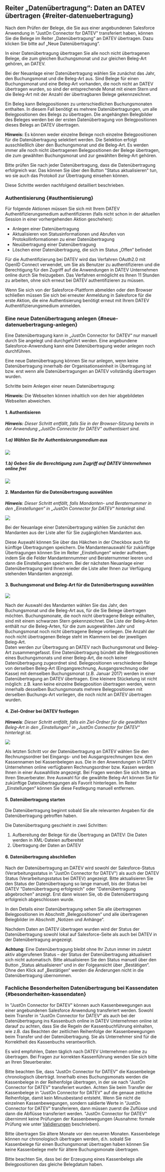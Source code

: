 ## Reiter „Datenübertragung“: Daten an DATEV übertragen {#reiter-datenuebertragung}

Nach dem Prüfen der Belege, die Sie aus einer angebundenen Salesforce Anwendung in "JustOn Connector for DATEV" transferiert haben, können Sie die Belege im Reiter „Datenübertragung“ an DATEV übertragen. Dazu klicken Sie bitte auf „Neue Datenübertragung“. 

In einer Datenübertragung übertragen Sie alle noch nicht übertragenen Belege, die zum gleichen Buchungsmonat und zur gleichen Beleg-Art gehören, an DATEV. 

Bei der Neuanlage einer Datenübertragung wählen Sie zunächst das Jahr, den Buchungsmonat und die Beleg-Art aus. Sind Belege für einen Buchungsmonat und eine Beleg-Art vorhanden, die noch nicht an DATEV übertragen wurden, so sind der entsprechende Monat mit einem Stern und die Beleg-Art mit der Anzahl der übertragbaren Belege gekennzeichnet.

Ein Beleg kann Belegpositionen zu unterschiedlichen Buchungsmonaten enthalten. In diesem Fall benötigt es mehrere Datenübertragungen, um alle Belegpositionen des Belegs zu übertragen.  Die  angehängten Belegbilder des Beleges werden bei der ersten Datenübertragung von Belegpositionen dieses Belegs an DATEV übertragen.
 
**Hinweis:** Es können weder einzelne Belege noch einzelne Belegpositionen für die Datenübertragung selektiert werden. Die Selektion erfolgt ausschließlich über den Buchungsmonat und die Beleg-Art. Es werden immer alle noch nicht übertragenen Belegpositionen der Belege übertragen, die zum gewählten Buchungsmonat und zur gewählten Beleg-Art gehören.

Bitte prüfen Sie nach jeder Datenübertragung, dass die Datenübertragung erfolgreich war. Das können Sie über den Button "Status aktualisieren" tun, wo sie auch das Protokoll zur Übertragung einsehen können.

Diese Schritte werden nachfolgend detailliert beschrieben.


### Authentisierung {#authentisierung}
Für folgende Aktionen müssen Sie sich mit Ihrem DATEV Authentifizierungsmedium authentifizieren (falls nicht schon in der aktuellen Session in einer vorhergehenden Aktion geschehen):

* Anlegen einer Datenübertragung
* Aktualisieren von Statusinformationen und Abrufen von Protokollinformationen zu einer Datenübertragung
* Neuübertragung einer Datenübertragung
* Löschen einer Datenübertragung, die sich im Status „Offen“ befindet

Für die Authentifizierung bei DATEV wird das Verfahren OAuth2.0 mit OpenID Connect verwendet, um Sie als Benutzer zu authentifizieren und die Berechtigung für den Zugriff auf die Anwendungen in DATEV Unternehmen online durch Sie freizugeben. Das Verfahren ermöglicht es Ihnen 11 Stunden zu arbeiten, ohne sich erneut bei DATEV authentifizieren zu müssen.

Wenn Sie sich von der Salesforce-Plattform abmelden oder den Browser schließen müssen Sie sich bei erneuter Anmeldung in Salesforce für die erste Aktion, die eine Authentisierung benötigt erneut mit Ihrem DATEV Authentifizierungsmedium anmelden.


### Eine neue Datenübertragung anlegen {#neue-datenuebertragung-anlegen}
Eine Datenübertragung kann in „JustOn Connector for DATEV“ nur manuell durch Sie angelegt und durchgeführt werden. Eine angebundene Salesforce-Anwendung kann eine Datenübertragung weder anlegen noch durchführen.

Eine neue Datenübertragung können Sie nur anlegen, wenn keine Datenübertragung innerhalb der Organisationseinheit in Übertragung ist bzw. erst wenn alle Datenübertragungen an DATEV vollständig übertragen wurden. 

Schritte beim Anlegen einer neuen Datenübertragung: 

**Hinweis:** Die Webseiten können inhaltlich von den hier abgebildeten Webseiten abweichen.


#### 1. Authentisieren
***Hinweis:*** *Dieser Schritt entfällt, falls Sie in der Browser-Sitzung bereits in der Anwendung „JustOn Connector for DATEV“ authentisiert sind.*

##### 1.a) Wählen Sie Ihr Authentisierungsmedium aus 
![](/images/06_authentication.png)
    
##### 1.b) Geben Sie die Berechtigung zum Zugriff auf DATEV Unternehmen online frei 
![](/images/07_authorization.png)


#### 2. Mandanten für die Datenübertragung auswählen

***Hinweis***: *Dieser Schritt entfällt, falls Mandanten- und Beraternummer in den „Einstellungen“ in „JustOn Connector for DATEV“ hinterlegt sind.*

![](/images/08_datatransfer-mandant.png)

Bei der Neuanlage einer Datenübertragung wählen Sie zunächst den Mandanten aus der Liste aller für Sie zugänglichen Mandanten aus. 

Diese Auswahl können Sie über das Häkchen in der Checkbox auch für künftige Übertragungen speichern. Die Mandantenauswahl für zukünftige Übertragungen können Sie im Reiter „Einstellungen“ wieder aufheben, indem Sie die Felder Mandantennummer und Beraternummer leeren und dann die Einstellungen speichern. Bei der nächsten Neuanlage einer Datenübertragung wird Ihnen wieder die Liste aller Ihnen zur Verfügung stehenden Mandanten angezeigt.

#### 3.	Buchungsmonat und Beleg-Art für die Datenübertragung auswählen
![](/images/08_datatransfer-belegart.png)

Nach der Auswahl des Mandanten wählen Sie das Jahr, den Buchungsmonat und die Beleg-Art aus, für die Sie Belege übertragen möchten. Buchungsmonate, die noch nicht übertragene Belege enthalten, sind mit einem schwarzen Stern gekennzeichnet. Die Liste der Beleg-Arten enthält nur die Beleg-Arten, für die zum ausgewählten Jahr und Buchungsmonat noch nicht übertragene Belege vorliegen. Die Anzahl der noch nicht übertragenen Belege steht im Klammern bei der jeweiligen Beleg-Art.<br/>
Daten werden zur Übertragung an DATEV nach Buchungsmonat und Beleg-Art zusammengefasst. Eine Datenübertragung bündelt alle Belegpositionen eines Buchungsmonats und einer Beleg-Art, die noch keiner Datenübertragung zugeordnet sind. Belegpositionen verschiedener Belege von derselben Beleg-Art (Eingangsrechnung, Ausgangsrechnung oder Kasse) mit demselben Buchungsmonat (z.B. Januar 2017) werden in einer Datenübertragung an DATEV übertragen. Eine kleinere Stückelung ist nicht möglich: z.B. kann keine einzelne Belegposition übertragen werden, wenn innerhalb desselben Buchungsmonats mehrere Belegpositionen mit derselben Buchungs-Art vorliegen, die noch nicht an DATEV übertragen wurden. 

#### 4. Ziel-Ordner bei DATEV festlegen
***Hinweis***: *Dieser Schritt entfällt, falls ein Ziel-Ordner für die gewählten Beleg-Art in den „Einstellungen“ in „JustOn Connector for DATEV“ hinterlegt ist.*

![](/images/08_datatransfer-ordner.png)
    
Als letzten Schritt vor der Datenübertragung an DATEV wählen Sie den Rechnungsordner bei Eingangs- und bei Ausgangsrechnungen bzw. den Kassennamen bei Kassenbelegen aus. Die in den Anwendungen in DATEV Unternehmen online verfügbaren Rechnungsordner bzw. Kassen werden Ihnen in einer Auswahlliste angezeigt. Bei Fragen wenden Sie sich bitte an Ihren Steuerberater. Ihre Auswahl für die gewählte Beleg-Art können Sie für zukünftige Datenübertragungen als Favorit hinterlegen. Im Reiter „Einstellungen“ können Sie diese Festlegung manuell entfernen. 

#### 5. Datenübertragung starten
Die Datenübertragung beginnt sobald Sie alle relevanten Angaben für die Datenübertragung getroffen haben. 

Die Datenübertragung geschieht in zwei Schritten: 

1.	Aufbereitung der Belege für die Übertragung an DATEV: Die Daten werden in XML-Dateien aufbereitet
2.	Übertragung der Daten an DATEV

#### 6. Datenübertragung abschließen
Nach der Datenübertragung an DATEV wird sowohl der Salesforce-Status (Verarbeitungsstatus in "JustOn Connector for DATEV") als auch der DATEV Status (Verarbeitungsstatus bei DATEV)  angezeigt. Bitte aktualisieren Sie den Status der Datenübertragung so lange manuell, bis der Status bei DATEV "Datenübertragung erfolgreich" oder "Datenübertragung abgebrochen" anzeigt. Erst dann wissen Sie, ob die Datenübertragung erfolgreich abgeschlossen wurde.

In den Details einer Datenübertragung sehen Sie alle übertragenen Belegpositionen im Abschnitt „Belegpositionen“ und alle übertragenen Belegbilder im Abschnitt „Notizen und Anhänge“.

Nachdem Daten an DATEV übertragen wurden wird der Status der Datenübertragung sowohl lokal auf Salesforce-Seite als auch bei DATEV in der Datenübertragung angezeigt. 


**Achtung**: Eine Datenübertragung bleibt ohne Ihr Zutun immer im zuletzt aktiv abgerufenen Status – der Status der Datenübertragung aktualisiert sich nicht automatisch. Bitte aktualisieren Sie den Status manuell über den Button „Status aktualisieren“ und in der Folgeansicht über „Bestätigen“. Ohne den Klick auf „Bestätigen“ werden die Änderungen nicht in die Datenübertragung übernommen.

### Fachliche Besonderheiten Datenübertragung bei Kassendaten {#besonderheiten-kassendaten}

In "JustOn Connector for DATEV" können auch Kassenbewegungen aus einer angebundenen Salesforce Anwendung transferiert werden. Sowohl beim Transfer in "JustOn Connector for DATEV" als auch bei der Datenübertragung ins Kassenbuch online in DATEV Unternehmen online ist darauf zu achten, dass Sie die Regeln der Kassenbuchführung einhalten, wie z.B. das Beachten der zeitlichen Reihenfolge der Kassenbewegungen beim Transfer und der Datenübertragung. Sie als Unternehmer sind für die Korrektheit des Kassenbuchs verantwortlich. 

Es wird empfohlen, Daten täglich nach DATEV Unternehmen online zu übertragen. Bei Fragen zur korrekten Kassenführung wenden Sie sich bitte an Ihren Steuerberater. 

Bitte beachten Sie, dass "JustOn Connector for DATEV" die Kassenbelege chronologisch überträgt. Innerhalb eines Buchungsmonats werden die Kassenbelege in der Reihenfolge übertragen, in der sie nach "JustOn Connector for DATEV" transferiert wurden. Achten Sie beim Transfer der Kassenbelege in "JustOn Connector for DATEV" auf die genaue zeitliche Reihenfolge, damit kein Minusbestand entsteht. Wenn Sie nicht die einzelnen Kassenbewegungen, sondern saldierte Werte in "JustOn Connector for DATEV"  transferieren, dann müssen zuerst die Zuflüsse und dann die Abflüsse transferiert werden. "JustOn Connector for DATEV" übernimmt keine Prüfungen der Kassenbewegungen (Ausnahme: formale Prüfung wie unter [Validierungen](2-2_reiter-datenuebertragung-weiteres.md#validierungen) beschrieben).

Bitte übertragen Sie ältere Monate vor den neueren Monaten. Kassenbelege können nur chronologisch übertragen werden, d.h. sobald Sie Kassenbelege für einen Buchungsmonat übertragen haben können Sie keine Kassenbelege mehr für ältere Buchungsmonate übertragen.

Bitte beachten Sie, dass bei der Erzeugung eines Kassenbelegs alle Belegpositionen das gleiche Belegdatum haben. 

